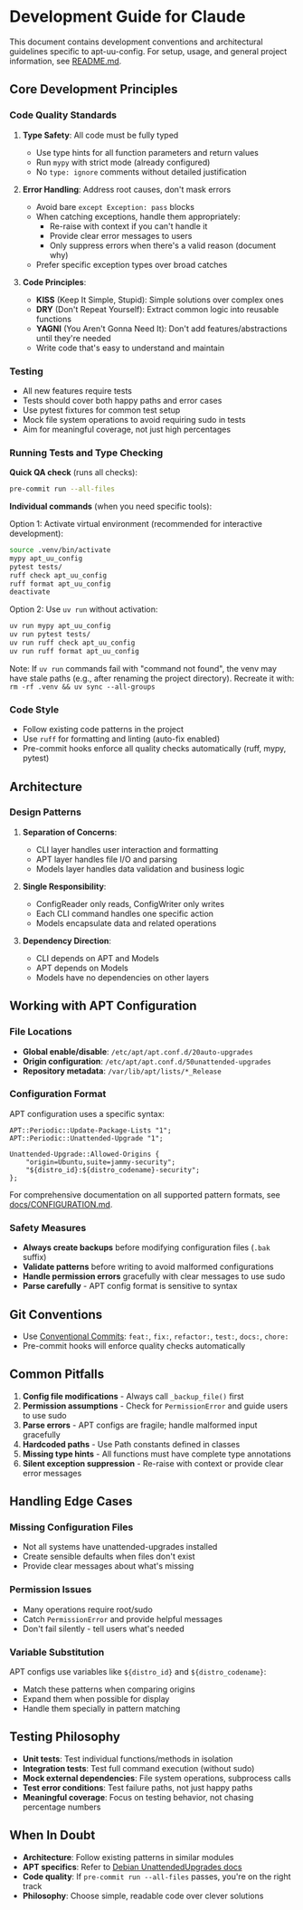 # Development Guide for Claude

This document contains development conventions and architectural guidelines specific to apt-uu-config. For setup, usage, and general project information, see [README.md](README.md).

## Core Development Principles

### Code Quality Standards

1. **Type Safety**: All code must be fully typed
   - Use type hints for all function parameters and return values
   - Run `mypy` with strict mode (already configured)
   - No `type: ignore` comments without detailed justification

2. **Error Handling**: Address root causes, don't mask errors
   - Avoid bare `except Exception: pass` blocks
   - When catching exceptions, handle them appropriately:
     - Re-raise with context if you can't handle it
     - Provide clear error messages to users
     - Only suppress errors when there's a valid reason (document why)
   - Prefer specific exception types over broad catches

3. **Code Principles**:
   - **KISS** (Keep It Simple, Stupid): Simple solutions over complex ones
   - **DRY** (Don't Repeat Yourself): Extract common logic into reusable functions
   - **YAGNI** (You Aren't Gonna Need It): Don't add features/abstractions until they're needed
   - Write code that's easy to understand and maintain

### Testing

- All new features require tests
- Tests should cover both happy paths and error cases
- Use pytest fixtures for common test setup
- Mock file system operations to avoid requiring sudo in tests
- Aim for meaningful coverage, not just high percentages

### Running Tests and Type Checking

**Quick QA check** (runs all checks):
```bash
pre-commit run --all-files
```

**Individual commands** (when you need specific tools):

Option 1: Activate virtual environment (recommended for interactive development):
```bash
source .venv/bin/activate
mypy apt_uu_config
pytest tests/
ruff check apt_uu_config
ruff format apt_uu_config
deactivate
```

Option 2: Use `uv run` without activation:
```bash
uv run mypy apt_uu_config
uv run pytest tests/
uv run ruff check apt_uu_config
uv run ruff format apt_uu_config
```

Note: If `uv run` commands fail with "command not found", the venv may have stale paths (e.g., after renaming the project directory). Recreate it with: `rm -rf .venv && uv sync --all-groups`

### Code Style

- Follow existing code patterns in the project
- Use `ruff` for formatting and linting (auto-fix enabled)
- Pre-commit hooks enforce all quality checks automatically (ruff, mypy, pytest)

## Architecture

### Design Patterns

1. **Separation of Concerns**:
   - CLI layer handles user interaction and formatting
   - APT layer handles file I/O and parsing
   - Models layer handles data validation and business logic

2. **Single Responsibility**:
   - ConfigReader only reads, ConfigWriter only writes
   - Each CLI command handles one specific action
   - Models encapsulate data and related operations

3. **Dependency Direction**:
   - CLI depends on APT and Models
   - APT depends on Models
   - Models have no dependencies on other layers

## Working with APT Configuration

### File Locations

- **Global enable/disable**: `/etc/apt/apt.conf.d/20auto-upgrades`
- **Origin configuration**: `/etc/apt/apt.conf.d/50unattended-upgrades`
- **Repository metadata**: `/var/lib/apt/lists/*_Release`

### Configuration Format

APT configuration uses a specific syntax:
```
APT::Periodic::Update-Package-Lists "1";
APT::Periodic::Unattended-Upgrade "1";

Unattended-Upgrade::Allowed-Origins {
    "origin=Ubuntu,suite=jammy-security";
    "${distro_id}:${distro_codename}-security";
};
```

For comprehensive documentation on all supported pattern formats, see [docs/CONFIGURATION.md](docs/CONFIGURATION.md).

### Safety Measures

- **Always create backups** before modifying configuration files (`.bak` suffix)
- **Validate patterns** before writing to avoid malformed configurations
- **Handle permission errors** gracefully with clear messages to use sudo
- **Parse carefully** - APT config format is sensitive to syntax

## Git Conventions

- Use [Conventional Commits](https://www.conventionalcommits.org/): `feat:`, `fix:`, `refactor:`, `test:`, `docs:`, `chore:`
- Pre-commit hooks will enforce quality checks automatically

## Common Pitfalls

1. **Config file modifications** - Always call `_backup_file()` first
2. **Permission assumptions** - Check for `PermissionError` and guide users to use sudo
3. **Parse errors** - APT configs are fragile; handle malformed input gracefully
4. **Hardcoded paths** - Use Path constants defined in classes
5. **Missing type hints** - All functions must have complete type annotations
6. **Silent exception suppression** - Re-raise with context or provide clear error messages

## Handling Edge Cases

### Missing Configuration Files

- Not all systems have unattended-upgrades installed
- Create sensible defaults when files don't exist
- Provide clear messages about what's missing

### Permission Issues

- Many operations require root/sudo
- Catch `PermissionError` and provide helpful messages
- Don't fail silently - tell users what's needed

### Variable Substitution

APT configs use variables like `${distro_id}` and `${distro_codename}`:
- Match these patterns when comparing origins
- Expand them when possible for display
- Handle them specially in pattern matching

## Testing Philosophy

- **Unit tests**: Test individual functions/methods in isolation
- **Integration tests**: Test full command execution (without sudo)
- **Mock external dependencies**: File system operations, subprocess calls
- **Test error conditions**: Test failure paths, not just happy paths
- **Meaningful coverage**: Focus on testing behavior, not chasing percentage numbers

## When In Doubt

- **Architecture**: Follow existing patterns in similar modules
- **APT specifics**: Refer to [Debian UnattendedUpgrades docs](https://wiki.debian.org/UnattendedUpgrades)
- **Code quality**: If `pre-commit run --all-files` passes, you're on the right track
- **Philosophy**: Choose simple, readable code over clever solutions